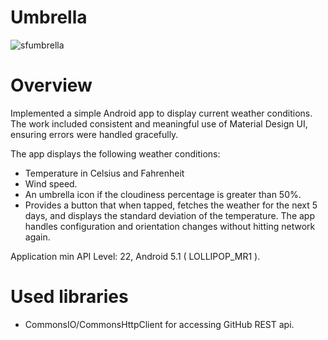 # Umbrella
![sfumbrella](https://cloud.githubusercontent.com/assets/6971421/24835421/f9dd3adc-1cb6-11e7-994d-426e4309b056.jpg)

Overview
======
Implemented a simple Android app to display current weather conditions. 
The work included consistent and meaningful use of Material Design UI, ensuring errors were handled gracefully.

The app displays the following weather conditions:
- Temperature in Celsius and Fahrenheit
- Wind speed.
- An umbrella icon if the cloudiness percentage is greater than 50%.
- Provides a button that when tapped, fetches the weather for the next 5 days, and displays the standard deviation of the temperature.
The app handles configuration and orientation changes without hitting network again.

Application min API Level: 22, Android 5.1 ( LOLLIPOP_MR1 ).

Used libraries
======
- CommonsIO/CommonsHttpClient for accessing GitHub REST api.
